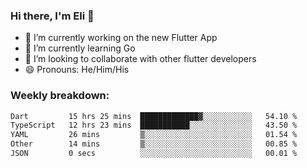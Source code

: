 ### Hi there, I'm Eli 👋
- 🔭 I’m currently working on the new Flutter App
- 🌱 I’m currently learning Go
- 🦄 I’m looking to collaborate with other flutter developers
- 😄 Pronouns: He/Him/His

### Weekly breakdown:
<!--START_SECTION:waka-->

```txt
Dart         15 hrs 25 mins  █████████████▓░░░░░░░░░░░   54.10 %
TypeScript   12 hrs 23 mins  ███████████░░░░░░░░░░░░░░   43.50 %
YAML         26 mins         ▒░░░░░░░░░░░░░░░░░░░░░░░░   01.54 %
Other        14 mins         ▒░░░░░░░░░░░░░░░░░░░░░░░░   00.85 %
JSON         0 secs          ░░░░░░░░░░░░░░░░░░░░░░░░░   00.01 %
```

<!--END_SECTION:waka-->
